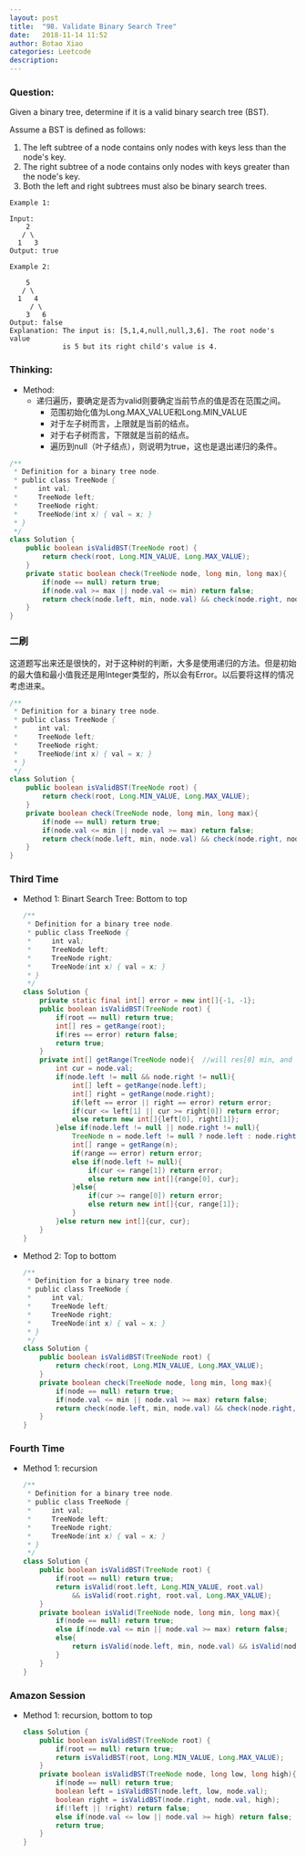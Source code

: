 ```yaml
---
layout: post
title:  "98. Validate Binary Search Tree"
date:   2018-11-14 11:52
author: Botao Xiao
categories: Leetcode
description:
---
```

### Question:
Given a binary tree, determine if it is a valid binary search tree (BST).

Assume a BST is defined as follows:
1. The left subtree of a node contains only nodes with keys less than the node's key.
2. The right subtree of a node contains only nodes with keys greater than the node's key.
3. Both the left and right subtrees must also be binary search trees.

```
Example 1:

Input:
    2
   / \
  1   3
Output: true

Example 2:

    5
   / \
  1   4
     / \
    3   6
Output: false
Explanation: The input is: [5,1,4,null,null,3,6]. The root node's value
             is 5 but its right child's value is 4.
```

### Thinking:
* Method:
	* 递归遍历，要确定是否为valid则要确定当前节点的值是否在范围之间。
		* 范围初始化值为Long.MAX_VALUE和Long.MIN_VALUE
		* 对于左子树而言，上限就是当前的结点。
		* 对于右子树而言，下限就是当前的结点。
		* 遍历到null（叶子结点），则说明为true，这也是退出递归的条件。

```Java
/**
 * Definition for a binary tree node.
 * public class TreeNode {
 *     int val;
 *     TreeNode left;
 *     TreeNode right;
 *     TreeNode(int x) { val = x; }
 * }
 */
class Solution {
    public boolean isValidBST(TreeNode root) {
        return check(root, Long.MIN_VALUE, Long.MAX_VALUE);
    }
    private static boolean check(TreeNode node, long min, long max){
        if(node == null) return true;
        if(node.val >= max || node.val <= min) return false;
        return check(node.left, min, node.val) && check(node.right, node.val, max);
    }
}
```

### 二刷
这道题写出来还是很快的，对于这种树的判断，大多是使用递归的方法。但是初始的最大值和最小值我还是用Integer类型的，所以会有Error。以后要将这样的情况考虑进来。
```Java
/**
 * Definition for a binary tree node.
 * public class TreeNode {
 *     int val;
 *     TreeNode left;
 *     TreeNode right;
 *     TreeNode(int x) { val = x; }
 * }
 */
class Solution {
    public boolean isValidBST(TreeNode root) {
        return check(root, Long.MIN_VALUE, Long.MAX_VALUE);
    }
    private boolean check(TreeNode node, long min, long max){
        if(node == null) return true;
        if(node.val <= min || node.val >= max) return false;
        return check(node.left, min, node.val) && check(node.right, node.val, max);
    }
}
```

### Third Time
* Method 1: Binart Search Tree: Bottom to top
	```Java
	/**
	 * Definition for a binary tree node.
	 * public class TreeNode {
	 *     int val;
	 *     TreeNode left;
	 *     TreeNode right;
	 *     TreeNode(int x) { val = x; }
	 * }
	 */
	class Solution {
		private static final int[] error = new int[]{-1, -1};
		public boolean isValidBST(TreeNode root) {
			if(root == null) return true;
			int[] res = getRange(root);
			if(res == error) return false;
			return true;
		}    
		private int[] getRange(TreeNode node){  //will res[0] min, and res[1] max
			int cur = node.val;
			if(node.left != null && node.right != null){
				int[] left = getRange(node.left);
				int[] right = getRange(node.right);
				if(left == error || right == error) return error;
				if(cur <= left[1] || cur >= right[0]) return error;
				else return new int[]{left[0], right[1]};
			}else if(node.left != null || node.right != null){
				TreeNode n = node.left != null ? node.left : node.right;
				int[] range = getRange(n);
				if(range == error) return error;
				else if(node.left != null){
					if(cur <= range[1]) return error;
					else return new int[]{range[0], cur};
				}else{
					if(cur >= range[0]) return error;
					else return new int[]{cur, range[1]};
				}
			}else return new int[]{cur, cur};
		}
	}
	```

* Method 2: Top to bottom
	```Java
	/**
	 * Definition for a binary tree node.
	 * public class TreeNode {
	 *     int val;
	 *     TreeNode left;
	 *     TreeNode right;
	 *     TreeNode(int x) { val = x; }
	 * }
	 */
	class Solution {
		public boolean isValidBST(TreeNode root) {
			return check(root, Long.MIN_VALUE, Long.MAX_VALUE);
		}
		private boolean check(TreeNode node, long min, long max){
			if(node == null) return true;
			if(node.val <= min || node.val >= max) return false;
			return check(node.left, min, node.val) && check(node.right, node.val, max);
		}
	}
	```

### Fourth Time
* Method 1: recursion
  ```Java
  /**
   * Definition for a binary tree node.
   * public class TreeNode {
   *     int val;
   *     TreeNode left;
   *     TreeNode right;
   *     TreeNode(int x) { val = x; }
   * }
   */
  class Solution {
      public boolean isValidBST(TreeNode root) {
          if(root == null) return true;
          return isValid(root.left, Long.MIN_VALUE, root.val)
              && isValid(root.right, root.val, Long.MAX_VALUE);
      }
      private boolean isValid(TreeNode node, long min, long max){
          if(node == null) return true;
          else if(node.val <= min || node.val >= max) return false;
          else{
              return isValid(node.left, min, node.val) && isValid(node.right, node.val, max);
          }
      }
  }
  ```

### Amazon Session
* Method 1: recursion, bottom to top
  ```Java
  class Solution {
      public boolean isValidBST(TreeNode root) {
          if(root == null) return true;
          return isValidBST(root, Long.MIN_VALUE, Long.MAX_VALUE);
      }
      private boolean isValidBST(TreeNode node, long low, long high){
          if(node == null) return true;
          boolean left = isValidBST(node.left, low, node.val);
          boolean right = isValidBST(node.right, node.val, high);
          if(!left || !right) return false;
          else if(node.val <= low || node.val >= high) return false;
          return true;
      }
  }
  ```
